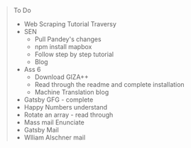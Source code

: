 > To Do
> - Web Scraping Tutorial Traversy
> - SEN
>   - Pull Pandey's changes
>   - npm install mapbox
>   - Follow step by step tutorial
>   - Blog
> - Ass 6
>   - Download GIZA++
>   - Read through the readme and complete installation
>   - Machine Translation blog
> - Gatsby GFG - complete
> - Happy Numbers understand
> - Rotate an array - read through
> - Mass mail Enunciate
> - Gatsby Mail
> - Wlliam Alschner mail
